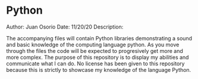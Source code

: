 # Python

Author: Juan Osorio 
Date: 11/20/20 
Description:

The accompanying files will contain Python libraries demonstrating a sound and basic knowledge of the computing language python. As you move through the files the code will be expected to progresively get more and more complex. The purpose of this repository is to display my abilities and communicate what I can do. No license has been given to this repository because this is strictly to showcase my knowledge of the language Python.
